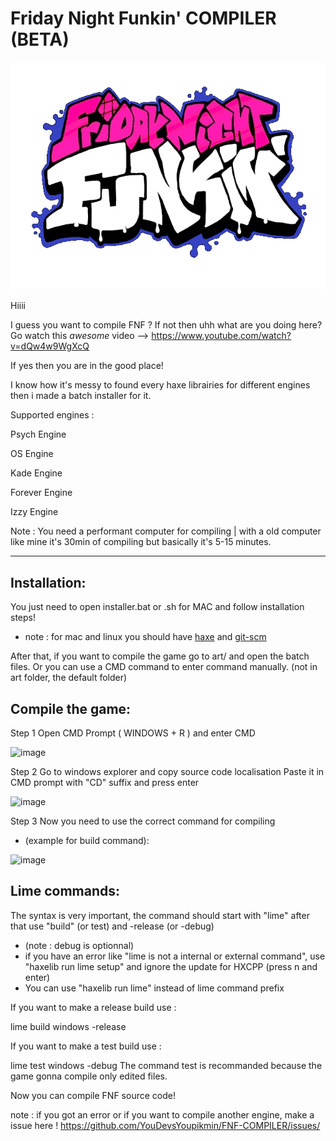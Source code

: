 # Friday Night Funkin' COMPILER (BETA)
![logo](transparent.png)

Hiiii

I guess you want to compile FNF ?
If not then uhh what are you doing here? Go watch this *awesome* video --> https://www.youtube.com/watch?v=dQw4w9WgXcQ

If yes then you are in the good place!

I know how it's messy to found every haxe librairies for different engines then i made a batch installer for it.

Supported engines :

Psych Engine

OS Engine

Kade Engine

Forever Engine

Izzy Engine

Note : You need a performant computer for compiling | with a old computer like mine it's 30min of compiling but basically it's 5-15 minutes.

------------------------------------------------------------------------------------
## Installation:
You just need to open installer.bat or .sh for MAC and follow installation steps!
* note : for mac and linux you should have [haxe](https://haxe.org/download/version/4.2.5/) and [git-scm](https://git-scm.com/downloads)

After that, if you want to compile the game go to art/ and open the batch files.
Or you can use a CMD command to enter command manually. (not in art folder, the default folder)

## Compile the game:
Step 1
Open CMD Prompt ( WINDOWS + R ) and enter CMD

![image](https://github.com/YouDevsYoupikmin/FNF-COMPILER/assets/132922421/8162b330-86d5-4c78-96b8-4dbf99e7eb71)

Step 2
Go to windows explorer and copy source code localisation
Paste it in CMD prompt with "CD" suffix and press enter

![image](https://github.com/YouDevsYoupikmin/FNF-COMPILER/assets/132922421/72529178-875f-4b77-abe6-3599915e192f)

Step 3
Now you need to use the correct command for compiling
* (example for build command):
 
![image](https://github.com/YouDevsYoupikmin/FNF-COMPILER/assets/132922421/4a865346-3709-45c8-a18f-7a807b78d08a)

## Lime commands:

The syntax is very important, the command should start with "lime" after that use "build" (or test) and -release (or -debug)
* (note : debug is optionnal)
* if you have an error like "lime is not a internal or external command", use "haxelib run lime setup" and ignore the update for HXCPP (press n and enter)
* You can use "haxelib run lime" instead of lime command prefix

If you want to make a release build use :

lime build windows -release

If you want to make a test build use :

lime test windows -debug
The command test is recommanded because the game gonna compile only edited files.

Now you can compile FNF source code!

note : if you got an error or if you want to compile another engine, make a issue here ! https://github.com/YouDevsYoupikmin/FNF-COMPILER/issues/
